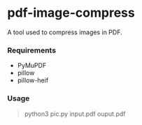 # pdf-image-compress
A tool used to compress images in PDF.

### Requirements
* PyMuPDF
* pillow
* pillow-heif

### Usage
> python3 pic.py input.pdf ouput.pdf
